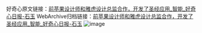 好奇心原文链接：[前苹果设计师和雅虎设计总监合作，开发了圣经应用_智能_好奇心日报-石玉](https://www.qdaily.com/articles/7608.html)
WebArchive归档链接：[前苹果设计师和雅虎设计总监合作，开发了圣经应用_智能_好奇心日报-石玉](http://web.archive.org/web/20180420113301/http://www.qdaily.com:80/articles/7608.html)
![image](http://ww3.sinaimg.cn/large/007d5XDply1g3wjkfskf9j30u03k3haf)